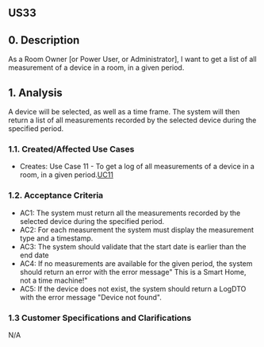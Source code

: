 ## US33

## 0. Description

As a Room Owner [or Power User, or Administrator],
I want to get a list of all measurement of a device in a room, in a
given period.

## 1. Analysis

A device will be selected, as well as a time frame. 
The system will then return a list of all measurements recorded by the selected device during the specified period.

### 1.1. Created/Affected Use Cases

* Creates: Use Case 11 - To get a log of all measurements of a device in a room,
in a given period.[UC11](../../useCases/uc11_toGetLogFromDevice/uc11_readme.md)

### 1.2. Acceptance Criteria

* AC1: The system must return all the measurements recorded by the selected device during the specified period.
* AC2: For each measurement the system must display the measurement type and a timestamp.
* AC3: The system should validate that the start date is earlier than the end date
* AC4: If no measurements are available for the given period, the system should return an error with the error message"
  This is a Smart Home, not a time machine!"
* AC5: If the device does not exist, the system should return a LogDTO with the error message "Device not found".

### 1.3 Customer Specifications and Clarifications
N/A
